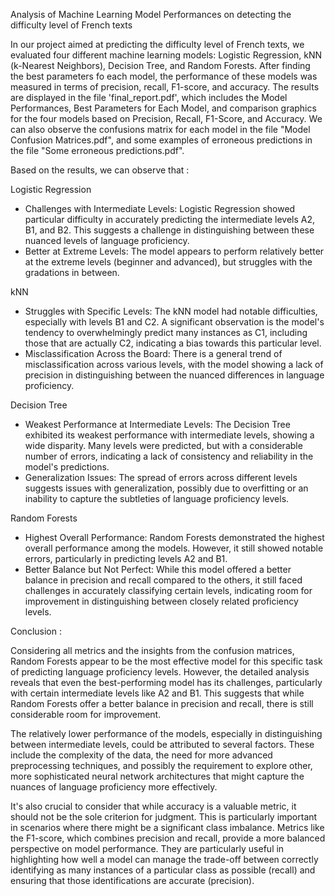 Analysis of Machine Learning Model Performances on detecting the difficulty level of French texts

In our project aimed at predicting the difficulty level of French texts, we evaluated four different machine learning models: Logistic Regression, kNN (k-Nearest Neighbors), Decision Tree, and Random Forests. After finding the best parameters fo each model, the performance of these models was measured in terms of precision, recall, F1-score, and accuracy. The results are displayed in the file 'final_report.pdf', which includes the Model Performances, Best Parameters for Each Model, and comparison graphics for the four models based on Precision, Recall, F1-Score, and Accuracy. We can also observe the confusions matrix for each model in the file "Model Confusion Matrices.pdf", and some examples of erroneous predictions in the file "Some erroneous predictions.pdf".

Based on the results, we can observe that :

Logistic Regression
- Challenges with Intermediate Levels: Logistic Regression showed particular difficulty in accurately predicting the intermediate levels A2, B1, and B2. This suggests a challenge in distinguishing between these nuanced levels of language proficiency.
- Better at Extreme Levels: The model appears to perform relatively better at the extreme levels (beginner and advanced), but struggles with the gradations in between.

kNN
- Struggles with Specific Levels: The kNN model had notable difficulties, especially with levels B1 and C2. A significant observation is the model's tendency to overwhelmingly predict many instances as C1, including those that are actually C2, indicating a bias towards this particular level.
- Misclassification Across the Board: There is a general trend of misclassification across various levels, with the model showing a lack of precision in distinguishing between the nuanced differences in language proficiency.
  
Decision Tree
- Weakest Performance at Intermediate Levels: The Decision Tree exhibited its weakest performance with intermediate levels, showing a wide disparity. Many levels were predicted, but with a considerable number of errors, indicating a lack of consistency and reliability in the model's predictions.
- Generalization Issues: The spread of errors across different levels suggests issues with generalization, possibly due to overfitting or an inability to capture the subtleties of language proficiency levels.
  
Random Forests
- Highest Overall Performance: Random Forests demonstrated the highest overall performance among the models. However, it still showed notable errors, particularly in predicting levels A2 and B1.
- Better Balance but Not Perfect: While this model offered a better balance in precision and recall compared to the others, it still faced challenges in accurately classifying certain levels, indicating room for improvement in distinguishing between closely related proficiency levels.
  
Conclusion :

Considering all metrics and the insights from the confusion matrices, Random Forests appear to be the most effective model for this specific task of predicting language proficiency levels. However, the detailed analysis reveals that even the best-performing model has its challenges, particularly with certain intermediate levels like A2 and B1. This suggests that while Random Forests offer a better balance in precision and recall, there is still considerable room for improvement.

The relatively lower performance of the models, especially in distinguishing between intermediate levels, could be attributed to several factors. These include the complexity of the data, the need for more advanced preprocessing techniques, and possibly the requirement to explore other, more sophisticated neural network architectures that might capture the nuances of language proficiency more effectively.

It's also crucial to consider that while accuracy is a valuable metric, it should not be the sole criterion for judgment. This is particularly important in scenarios where there might be a significant class imbalance. Metrics like the F1-score, which combines precision and recall, provide a more balanced perspective on model performance. They are particularly useful in highlighting how well a model can manage the trade-off between correctly identifying as many instances of a particular class as possible (recall) and ensuring that those identifications are accurate (precision).

